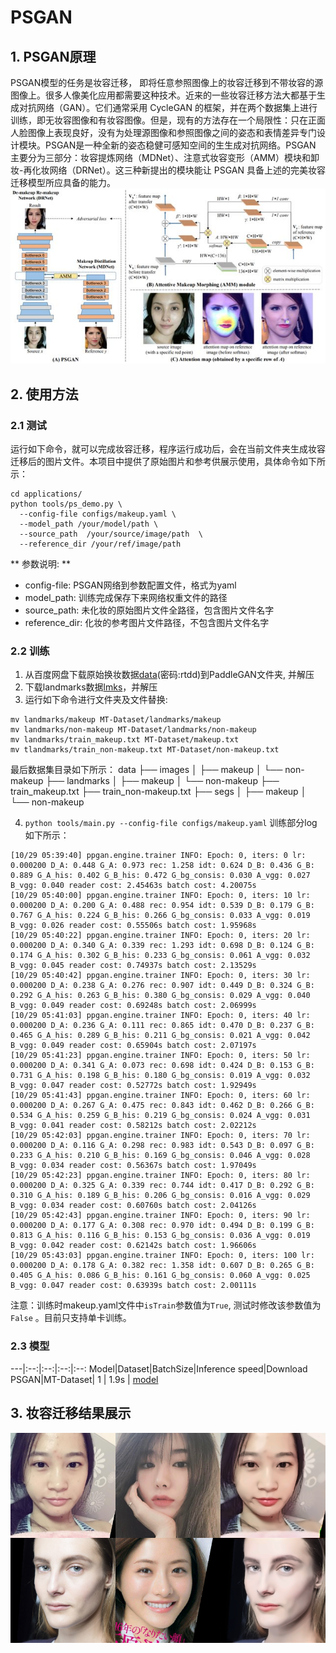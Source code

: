 # PSGAN

## 1. PSGAN原理
PSGAN模型的任务是妆容迁移， 即将任意参照图像上的妆容迁移到不带妆容的源图像上。很多人像美化应用都需要这种技术。近来的一些妆容迁移方法大都基于生成对抗网络（GAN）。它们通常采用 CycleGAN 的框架，并在两个数据集上进行训练，即无妆容图像和有妆容图像。但是，现有的方法存在一个局限性：只在正面人脸图像上表现良好，没有为处理源图像和参照图像之间的姿态和表情差异专门设计模块。PSGAN是一种全新的姿态稳健可感知空间的生生成对抗网络。PSGAN 主要分为三部分：妆容提炼网络（MDNet）、注意式妆容变形（AMM）模块和卸妆-再化妆网络（DRNet）。这三种新提出的模块能让 PSGAN 具备上述的完美妆容迁移模型所应具备的能力。
![](../imgs/psgan_arc.png)

## 2. 使用方法
### 2.1 测试
运行如下命令，就可以完成妆容迁移，程序运行成功后，会在当前文件夹生成妆容迁移后的图片文件。本项目中提供了原始图片和参考供展示使用，具体命令如下所示：

```
cd applications/
python tools/ps_demo.py \  
  --config-file configs/makeup.yaml \
  --model_path /your/model/path \
  --source_path  /your/source/image/path  \
  --reference_dir /your/ref/image/path
```
** 参数说明: **
- config-file: PSGAN网络到参数配置文件，格式为yaml
- model_path: 训练完成保存下来网络权重文件的路径
- source_path: 未化妆的原始图片文件全路径，包含图片文件名字
- reference_dir: 化妆的参考图片文件路径，不包含图片文件名字

### 2.2 训练
1. 从百度网盘下载原始换妆数据[data](https://pan.baidu.com/s/1ZF-DN9PvbBteOSfQodWnyw)(密码:rtdd)到PaddleGAN文件夹, 并解压
2. 下载landmarks数据[lmks](https://paddlegan.bj.bcebos.com/landmarks.tar)，并解压
3. 运行如下命令进行文件夹及文件替换:
```
mv landmarks/makeup MT-Dataset/landmarks/makeup
mv landmarks/non-makeup MT-Dataset/landmarks/non-makeup
mv landmarks/train_makeup.txt MT-Dataset/makeup.txt
mv tlandmarks/train_non-makeup.txt MT-Dataset/non-makeup.txt

```
最后数据集目录如下所示：
data
├── images
│   ├── makeup
│   └── non-makeup
├── landmarks
│   ├── makeup
│   └── non-makeup
├── train_makeup.txt
├── train_non-makeup.txt
├── segs
│   ├── makeup
│   └── non-makeup

4. `python tools/main.py --config-file configs/makeup.yaml`
训练部分log如下所示：
```
[10/29 05:39:40] ppgan.engine.trainer INFO: Epoch: 0, iters: 0 lr: 0.000200 D_A: 0.448 G_A: 0.973 rec: 1.258 idt: 0.624 D_B: 0.436 G_B: 0.889 G_A_his: 0.402 G_B_his: 0.472 G_bg_consis: 0.030 A_vgg: 0.027 B_vgg: 0.040 reader cost: 2.45463s batch cost: 4.20075s
[10/29 05:40:00] ppgan.engine.trainer INFO: Epoch: 0, iters: 10 lr: 0.000200 D_A: 0.200 G_A: 0.488 rec: 0.954 idt: 0.539 D_B: 0.179 G_B: 0.767 G_A_his: 0.224 G_B_his: 0.266 G_bg_consis: 0.033 A_vgg: 0.019 B_vgg: 0.026 reader cost: 0.55506s batch cost: 1.95968s
[10/29 05:40:22] ppgan.engine.trainer INFO: Epoch: 0, iters: 20 lr: 0.000200 D_A: 0.340 G_A: 0.339 rec: 1.293 idt: 0.698 D_B: 0.124 G_B: 0.174 G_A_his: 0.302 G_B_his: 0.233 G_bg_consis: 0.061 A_vgg: 0.032 B_vgg: 0.045 reader cost: 0.74937s batch cost: 2.13529s
[10/29 05:40:42] ppgan.engine.trainer INFO: Epoch: 0, iters: 30 lr: 0.000200 D_A: 0.238 G_A: 0.276 rec: 0.907 idt: 0.449 D_B: 0.324 G_B: 0.292 G_A_his: 0.263 G_B_his: 0.380 G_bg_consis: 0.029 A_vgg: 0.040 B_vgg: 0.049 reader cost: 0.69248s batch cost: 2.06999s
[10/29 05:41:03] ppgan.engine.trainer INFO: Epoch: 0, iters: 40 lr: 0.000200 D_A: 0.236 G_A: 0.111 rec: 0.865 idt: 0.470 D_B: 0.237 G_B: 0.465 G_A_his: 0.289 G_B_his: 0.211 G_bg_consis: 0.021 A_vgg: 0.042 B_vgg: 0.049 reader cost: 0.65904s batch cost: 2.07197s
[10/29 05:41:23] ppgan.engine.trainer INFO: Epoch: 0, iters: 50 lr: 0.000200 D_A: 0.341 G_A: 0.073 rec: 0.698 idt: 0.424 D_B: 0.153 G_B: 0.731 G_A_his: 0.198 G_B_his: 0.180 G_bg_consis: 0.019 A_vgg: 0.032 B_vgg: 0.047 reader cost: 0.52772s batch cost: 1.92949s
[10/29 05:41:43] ppgan.engine.trainer INFO: Epoch: 0, iters: 60 lr: 0.000200 D_A: 0.267 G_A: 0.475 rec: 0.843 idt: 0.462 D_B: 0.266 G_B: 0.534 G_A_his: 0.259 G_B_his: 0.219 G_bg_consis: 0.024 A_vgg: 0.031 B_vgg: 0.041 reader cost: 0.58212s batch cost: 2.02212s
[10/29 05:42:03] ppgan.engine.trainer INFO: Epoch: 0, iters: 70 lr: 0.000200 D_A: 0.116 G_A: 0.298 rec: 0.983 idt: 0.543 D_B: 0.097 G_B: 0.233 G_A_his: 0.210 G_B_his: 0.169 G_bg_consis: 0.046 A_vgg: 0.028 B_vgg: 0.034 reader cost: 0.56367s batch cost: 1.97049s
[10/29 05:42:23] ppgan.engine.trainer INFO: Epoch: 0, iters: 80 lr: 0.000200 D_A: 0.325 G_A: 0.339 rec: 0.744 idt: 0.417 D_B: 0.292 G_B: 0.310 G_A_his: 0.189 G_B_his: 0.206 G_bg_consis: 0.016 A_vgg: 0.029 B_vgg: 0.034 reader cost: 0.60760s batch cost: 2.04126s
[10/29 05:42:43] ppgan.engine.trainer INFO: Epoch: 0, iters: 90 lr: 0.000200 D_A: 0.177 G_A: 0.308 rec: 0.970 idt: 0.494 D_B: 0.199 G_B: 0.813 G_A_his: 0.116 G_B_his: 0.153 G_bg_consis: 0.036 A_vgg: 0.019 B_vgg: 0.042 reader cost: 0.62142s batch cost: 1.96606s
[10/29 05:43:03] ppgan.engine.trainer INFO: Epoch: 0, iters: 100 lr: 0.000200 D_A: 0.178 G_A: 0.382 rec: 1.358 idt: 0.607 D_B: 0.265 G_B: 0.405 G_A_his: 0.086 G_B_his: 0.161 G_bg_consis: 0.060 A_vgg: 0.025 B_vgg: 0.047 reader cost: 0.63939s batch cost: 2.00111s
```
注意：训练时makeup.yaml文件中`isTrain`参数值为`True`, 测试时修改该参数值为`False` 。目前只支持单卡训练。

### 2.3 模型
---|:--:|:--:|:--:|:--:
Model|Dataset|BatchSize|Inference speed|Download
PSGAN|MT-Dataset| 1 | 1.9s | [model]()

## 3. 妆容迁移结果展示
![](../imgs/makeup_shifter.png)
